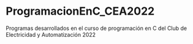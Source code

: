 # ProgramacionEnC_CEA2022
Programas desarrollados en el curso de programación en C del Club de Electricidad y Automatización 2022

